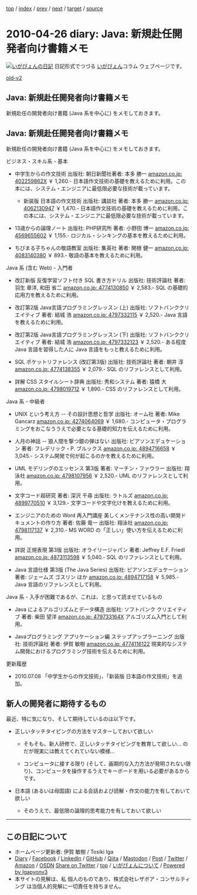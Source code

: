 [top](../index.html) 
 / [index](index.html) 
 / [prev](ig100404.html) 
 / [next](ig100429.html) 
 / [target](https://www.igapyon.jp/igapyon/diary/2010/ig100426.html) 
 / [source](https://github.com/igapyon/diary/blob/master/2010/ig100426.src.md) 

2010-04-26 diary: Java: 新規赴任開発者向け書籍メモ
=====================================================================================================
[![いがぴょんの日記](https://www.igapyon.jp/igapyon/diary/images/iga202308_128.jpg "いがぴょん")](https://www.igapyon.jp/igapyon/diary/memo/memoigapyon.html) 日記形式でつづる [いがぴょん](https://www.igapyon.jp/igapyon/diary/memo/memoigapyon.html)コラム ウェブページです。

[old-v2](ig100426-orig.html)

## Java: 新規赴任開発者向け書籍メモ

新規赴任の開発者向け書籍 (Java 系を中心に) をメモしておきます。


## Java: 新規赴任開発者向け書籍メモ

新規赴任の開発者向け書籍 (Java 系を中心に) をメモしておきます。

ビジネス・スキル系 - 基本

* 中学生からの作文技術
  出版社: 朝日新聞社著者: 本多 勝一
  [amazon.co.jp: 402259862X](http://www.amazon.co.jp/exec/obidos/ASIN/402259862X/igapyondiary-22)
  ￥ 1,260.-
  日本語作文技術の基礎を教えるために利用。この本には、システム・エンジニアに最低限必要な技術が載っています。
  
  * 新装版 日本語の作文技術
    出版社: 講談社
    著者: 本多 勝一
    [amazon.co.jp: 4062130947](http://www.amazon.co.jp/exec/obidos/ASIN/4062130947/igapyondiary-22)
    ￥ 1,470.-
    日本語作文技術の基礎を教えるために利用。この本には、システム・エンジニアに最低限必要な技術が載っています。
  

  
* 13歳からの論理ノート
  出版社: PHP研究所
  著者: 小野田 博一
  [amazon.co.jp: 4569655602](http://www.amazon.co.jp/exec/obidos/ASIN/4569655602/igapyondiary-22)
  ￥ 1,155.-
  ロジカル・シンキングの基本を教えるために利用。
  
* ちびまる子ちゃんの敬語教室
  出版社: 集英社
  著者: 関根 健一
  [amazon.co.jp: 4083140380](http://www.amazon.co.jp/exec/obidos/ASIN/4083140380/igapyondiary-22)
  ￥ 893.-
  敬語の基本を教えるために利用。

  
Java 系 (含む Web) - 入門者

* 改訂新版 反復学習ソフト付き SQL 書き方ドリル
  出版社: 技術評論社
  著者: 羽生 章洋, 和田 省二
  [amazon.co.jp: 4774130850](http://www.amazon.co.jp/exec/obidos/ASIN/4774130850/igapyondiary-22)
  ￥ 2,583.-
  SQL の基礎的応用力を教えるために利用。
  
* 改訂第2版 Java言語プログラミングレッスン (上)
  出版社: ソフトバンククリエイティブ
  著者: 結城 浩
  [amazon.co.jp: 4797332115](http://www.amazon.co.jp/exec/obidos/ASIN/4797332115/igapyondiary-22)
  ￥ 2,520.-
  Java 言語を教えるために利用。
  
* 改訂第2版 Java言語プログラミングレッスン (下)
  出版社: ソフトバンククリエイティブ
  著者: 結城 浩
  [amazon.co.jp: 4797332123](http://www.amazon.co.jp/exec/obidos/ASIN/4797332123/igapyondiary-22)
  ￥ 2,520.-
  ある程度 Java 言語を習得した人に Java 言語をもっと教えるために利用。
  
* SQL ポケットリファレンス (改訂第3版)
  出版社: 技術評論社
  著者: 朝井 淳
  [amazon.co.jp: 4774138355](http://www.amazon.co.jp/exec/obidos/ASIN/4774138355/igapyondiary-22)
  ￥ 2,079.-
  SQL のリファレンスとして利用。
  
* 詳解 CSS スタイルシート辞典
  出版社: 秀和システム
  著者: 猿橋 大
  [amazon.co.jp: 4798019712](http://www.amazon.co.jp/exec/obidos/ASIN/4798019712/igapyondiary-22)
  ￥ 1,890.-
  CSS のリファレンスとして利用。

  
Java 系 - 中級者

* UNIX という考え方 -- その設計思想と哲学
  出版社: オーム社
  著者: Mike Gancarz
  [amazon.co.jp: 4274064069](http://www.amazon.co.jp/exec/obidos/ASIN/4274064069/igapyondiary-22)
  ￥ 1,680.-
  コンピュータ・プログラミングをおこなううえで必要となる基礎的知力を伝えるために利用。
  
* 人月の神話 -- 狼人間を撃つ銀の弾はない
  出版社: ピアソンエデュケーション
  著者: フレデリック・P. ブルックス
  [amazon.co.jp: 4894716658](http://www.amazon.co.jp/exec/obidos/ASIN/4894716658/igapyondiary-22)
  ￥ 3,045.-
  システム開発で何が起こるのかを教えるために利用。
  
* UML モデリングのエッセンス 第3版
  著者: マーチン・ファウラー
  出版社: 翔泳社
  [amazon.co.jp: 4798107956](http://www.amazon.co.jp/exec/obidos/ASIN/4798107956/igapyondiary-22)
  ￥ 2,520.-
  UML のリファレンスとして利用。
  
* 文字コード超研究
  著者: 深沢 千尋
  出版社: ラトルズ
  [amazon.co.jp: 4899770510](http://www.amazon.co.jp/exec/obidos/ASIN/4899770510/igapyondiary-22)
  ￥ 3,129.-
  文字コードや文字化けを教えるために利用。
  
* エンジニアのための Word 再入門講座 美しくメンテナンス性の高い開発ドキュメントの作り方
  著者: 佐藤 竜一
  出版社: 翔泳社
  [amazon.co.jp: 4798117137](http://www.amazon.co.jp/exec/obidos/ASIN/4798117137/igapyondiary-22)
  ￥ 2,310.-
  MS WORD の「正しい」使い方を伝えるために利用。
  
* 詳説 正規表現 第3版
  出版社: オライリージャパン
  著者: Jeffrey E.F. Friedl
  [amazon.co.jp: 4873113598](http://www.amazon.co.jp/exec/obidos/ASIN/4873113598/igapyondiary-22)
  ￥ 5,040.-
  SQL のリファレンスとして利用。
  
* Java 言語仕様 第3版 (The Java Series)
  出版社: ピアソンエデュケーション
  著者: ジェームズ ゴスリン ほか
  [amazon.co.jp: 4894717158](http://www.amazon.co.jp/exec/obidos/ASIN/4894717158/igapyondiary-22)
  ￥ 5,985.-
  Java 言語のリファレンスとして利用。

Java 系 - 入手が困難であるが、これは、と思って読ませているもの

* Java によるアルゴリズムとデータ構造
  出版社: ソフトバンク クリエイティブ
  著者: 柴田 望洋
  [amazon.co.jp: 479733164X](http://www.amazon.co.jp/exec/obidos/ASIN/479733164X/igapyondiary-22)
  アルゴリズム入門として利用。
  
* Javaプログラミング アプリケーション編 ステップアップラーニング
  出版社: 技術評論社
  著者: 伊賀 敏樹
  [amazon.co.jp: 4774116122](http://www.amazon.co.jp/exec/obidos/ASIN/4774116122/igapyondiary-22)
  現実的なシステム開発におけるプログラミング技術を伝えるために利用。

更新履歴

* 2010.07.08 「中学生からの作文技術」、「新装版 日本語の作文技術」を追加。

## 新人の開発者に期待するもの

最近、特に気になり、そして期待しているのは以下です。

* 正しいタッチタイピングの方法をマスターしておいて欲しい
  
  * そもそも、新人研修で、正しいタッチタイピングを教育して欲しい… のだが現実には教えてくれていない模様…
    
  * コンピュータに接する限り (そして、画期的な入力方法が発明されない限り)、コンピュータを操作するうえでキーボードを用いる必要があるからです。
  

  
* 日本語 (あるいは母国語) による会話および読解・作文の能力を有しておいて欲しい
  
  * そのうえで、最低限の論理的思考能力を有しておいて欲しい


----------------------------------------------------------------------------------------------------

## この日記について

* ホームページ更新者: 伊賀 敏樹 / Tosiki Iga
* [Diary](https://www.igapyon.jp/igapyon/diary/) / [Facebook](https://www.facebook.com/igapyon) / [LinkedIn](https://www.linkedin.com/in/toshikiiga) / [GitHub](https://github.com/igapyon) / [Qiita](https://qiita.com/igapyon) / [Mastodon](https://social.vivaldi.net/@igapyon) / [Post](https://post.news/igapyon) / [Twitter](https://twitter.com/ToshikiIga) / [Amazon](https://www.amazon.co.jp/%E4%BC%8A%E8%B3%80-%E6%95%8F%E6%A8%B9/e/B004LTQWCQ) / [OSDN](https://ja.osdn.net/users/iga/)
[Share on Twitter](https://twitter.com/intent/tweet?hashtags=igapyon%2Cdiary%2C%E3%81%84%E3%81%8C%E3%81%B4%E3%82%87%E3%82%93&text=Java%3A+%E6%96%B0%E8%A6%8F%E8%B5%B4%E4%BB%BB%E9%96%8B%E7%99%BA%E8%80%85%E5%90%91%E3%81%91%E6%9B%B8%E7%B1%8D%E3%83%A1%E3%83%A2&url=https%3A%2F%2Fwww.igapyon.jp%2Figapyon%2Fdiary%2F2010%2Fig100426.html) / [top](../index.html) / [いがぴょんについて](https://www.igapyon.jp/igapyon/diary/memo/memoigapyon.html) / [Powered by Igapyonv3](https://github.com/igapyon/igapyonv3)
* 本サイトの見解は、私 個人のものであり、株式会社レザボア・コンサルティング は当個人的見解に一切責任を持ちません。 
